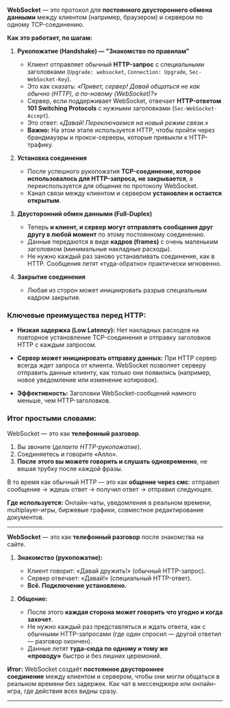 **WebSocket** — это протокол для **постоянного двустороннего обмена данными** между клиентом (например, браузером) и сервером по одному TCP-соединению.

**Как это работает, по шагам:**
1. **Рукопожатие (Handshake) — "Знакомство по правилам"**    
    - Клиент отправляет обычный **HTTP-запрос** с специальными заголовками (`Upgrade: websocket`, `Connection: Upgrade`, `Sec-WebSocket-Key`).        
    - Это как сказать: _«Привет, сервер! Давай общаться не как обычно (HTTP), а по-новому (WebSocket)?»_        
    - Сервер, если поддерживает WebSocket, отвечает **HTTP-ответом 101 Switching Protocols** с нужными заголовками (`Sec-WebSocket-Accept`).        
    - Это ответ: _«Давай! Переключаемся на новый режим связи.»_        
    - **Важно:** На этом этапе используется HTTP, чтобы пройти через брандмауэры и прокси-серверы, которые привыкли к HTTP-трафику.
    
2. **Установка соединения**    
    - После успешного рукопожатия **TCP-соединение, которое использовалось для HTTP-запроса, не закрывается**, а переиспользуется для общения по протоколу WebSocket.        
    - Канал связи между клиентом и сервером **установлен и остается открытым**.
    
3. **Двусторонний обмен данными (Full-Duplex)**    
    - Теперь **и клиент, и сервер могут отправлять сообщения друг другу в любой момент** по этому постоянному соединению.        
    - Данные передаются в виде **кадров (frames)** с очень маленьким заголовком (минимальные накладные расходы).        
    - Не нужно каждый раз заново устанавливать соединение, как в HTTP. Сообщения летят «туда-обратно» практически мгновенно.
    
4. **Закрытие соединения**    
    - Любая из сторон может инициировать разрыв специальным кадром закрытия.

### Ключевые преимущества перед **HTTP**:
- **Низкая задержка (Low Latency):** Нет накладных расходов на повторное установление TCP-соединения и отправку заголовков HTTP с каждым запросом.
    
- **Сервер может инициировать отправку данных:** При HTTP сервер всегда ждет запроса от клиента. WebSocket позволяет серверу отправить данные клиенту, как только они появились (например, новое уведомление или изменение котировок).
    
- **Эффективность:** Заголовки WebSocket-сообщений намного меньше, чем HTTP-заголовков.    

### Итог простыми словами:
WebSocket — это как **телефонный разговор**.
1. Вы звоните (*делаете HTTP-рукопожатие*).
2. Соединяетесь и говорите «Алло».
3. **После этого вы можете говорить и слушать одновременно**, не вешая трубку после каждой фразы.

В то время как обычный HTTP — это как **общение через смс**: отправил сообщение -> ждешь ответ -> получил ответ -> отправил следующее.

**Где используется:** Онлайн-чаты, уведомления в реальном времени, multiplayer-игры, биржевые графики, совместное редактирование документов.



---
**WebSocket** — это как **телефонный разговор** после знакомства на сайте.

1. **Знакомство (рукопожатие):**    
    - Клиент говорит: «Давай дружить!» (обычный HTTP-запрос).        
    - Сервер отвечает: «Давай!» (специальный HTTP-ответ).        
    - **Всё. Подключение установлено.**
    
2. **Общение:**    
    - После этого **каждая сторона может говорить что угодно и когда захочет**.        
    - Не нужно каждый раз представляться и ждать ответа, как с обычными HTTP-запросами (где один спросил — другой ответил — разговор окончен).        
    - Данные летят **туда-сюда по одному и тому же «проводу»** быстро и без лишних церемоний.        

**Итог:** WebSocket создаёт **постоянное двустороннее соединение** между клиентом и сервером, чтобы они могли общаться в реальном времени без задержек. Как чат в мессенджере или онлайн-игра, где действия всех видны сразу.

---
